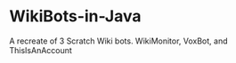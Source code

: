 WikiBots-in-Java
==========================

A recreate of 3 Scratch Wiki bots. WikiMonitor, VoxBot, and ThisIsAnAccount
